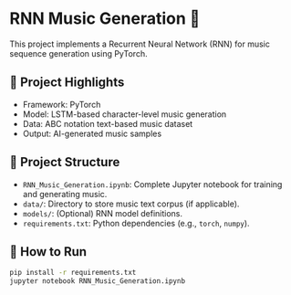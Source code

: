 # RNN Music Generation 🎵

This project implements a Recurrent Neural Network (RNN) for music sequence generation using PyTorch.

## 📌 Project Highlights
- Framework: PyTorch
- Model: LSTM-based character-level music generation
- Data: ABC notation text-based music dataset
- Output: AI-generated music samples

## 📁 Project Structure
- `RNN_Music_Generation.ipynb`: Complete Jupyter notebook for training and generating music.
- `data/`: Directory to store music text corpus (if applicable).
- `models/`: (Optional) RNN model definitions.
- `requirements.txt`: Python dependencies (e.g., `torch`, `numpy`).

## 🚀 How to Run
```bash
pip install -r requirements.txt
jupyter notebook RNN_Music_Generation.ipynb
